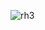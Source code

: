 ![rh3](https://github.com/mathieuwillett/h24-v11_inspirations_willett/assets/143769896/866790de-23f8-47c4-b1ec-70bfffb8594a)
